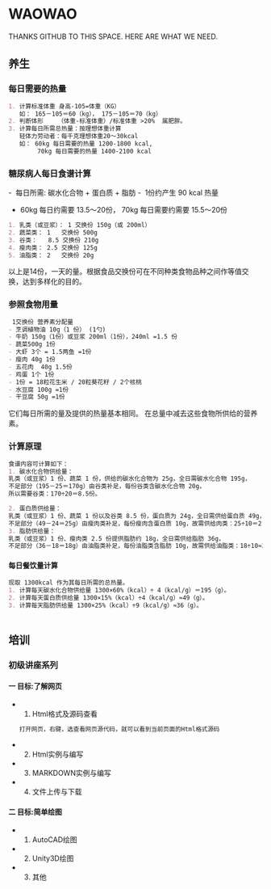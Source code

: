 # WAOWAO
THANKS GITHUB TO THIS SPACE. HERE ARE WHAT WE NEED. 

## 养生

### 每日需要的热量
```markdown
1. 计算标准体重 身高-105=体重（KG）
   如： 165－105＝60（kg）， 175－105＝70（kg）
2. 判断体形    （体重-标准体重）/标准体重 >20%  属肥胖。
3. 计算每日所需总热量：按理想体重计算
   轻体力劳动者：每千克理想体重20～30kcal
   如： 60kg 每日需要的热量 1200-1800 kcal, 
        70kg 每日需要的热量 1400-2100 kcal
```

### 糖尿病人每日食谱计算
 -  每日所需:	碳水化合物 +  蛋白质 + 脂肪
 -  1份约产生 90 kcal 热量
 -  60kg 每日约需要 13.5～20份， 70kg 每日需要约需要 15.5～20份
```markdown
1. 乳类（或豆浆）： 1 交换份 150g（或 200ml）
2. 蔬菜类： 1   交换份 500g
3. 谷类：   8.5 交换份 210g
4. 瘦肉类： 2.5 交换份 125g
5. 油脂类： 2   交换份 20g
```
 以上是14份，一天的量。根据食品交换份可在不同种类食物品种之间作等值交换，达到多样化的目的。 


### 参照食物用量
```markdown
 1交换份 营养素分配量 
- 烹调植物油 10g（1 份） (1勺)
- 牛奶 150g（1份）或豆浆 200ml（1份），240ml =1.5 份
- 蔬菜500g 1份
- 大虾 3个 = 1.5两鱼 =1份
- 瘦肉 40g 1份 
- 五花肉  40g 1.5份 
- 鸡蛋 1个 1份
- 1份 = 18粒花生米 / 20粒葵花籽 / 2个核桃
- 水豆腐 100g =1份
- 干豆腐 50g =1份
```
它们每日所需的量及提供的热量基本相同。
在总量中减去这些食物所供给的营养素。


### 计算原理

```markdown
食谱内容可计算如下：
1. 碳水化合物供给量：
乳类（或豆浆）1 份、蔬菜 1 份，供给的碳水化合物为 25g，全日需碳水化合物 195g，
不足部分（195－25＝170g）由谷类补足，每份谷类含碳水化合物 20g，
所以需要谷类：170÷20＝8.5份。

2. 蛋白质供给量：
乳类（或豆浆）1 份、蔬菜 1 份以及谷类 8.5 份，蛋白质为 24g，全日需供给蛋白质 49g，
不足部分（49－24＝25g）由瘦肉类补足，每份瘦肉含蛋白质 10g，故需供给肉类：25÷10＝2.5份。
3. 脂肪供给量：
乳类（或豆浆）1 份、瘦肉类 2.5 份提供脂肪约 18g，全日需供给脂肪 36g，
不足部分（36－18＝18g）由油脂类补足，每份油脂类含脂肪 10g，故需供给油脂类：18÷10≈2 份。
```

#### 每日餐饮量计算
```markdown
现取 1300kcal 作为其每日所需的总热量。
1. 计算每天碳水化合物供给量 1300×60%（kcal）÷ 4（kcal/g）＝195（g）。 
2. 计算每天蛋白质供给量 1300×15%（kcal）÷4（kcal/g）≈49（g）。
3. 计算每天脂肪供给量 1300×25%（kcal）÷9（kcal/g）≈36（g）。
   
```

## 培训

### 初级讲座系列

#### 一 目标:了解网页
- 1. Html格式及源码查看
```MARKDOWN
   打开网页，右键，选查看网页源代码，就可以看到当前页面的Html格式源码
```
- 2. Html实例与编写

- 3. MARKDOWN实例与编写

- 4. 文件上传与下载

#### 二 目标:简单绘图
- 1. AutoCAD绘图
- 2. Unity3D绘图
- 3. 其他


